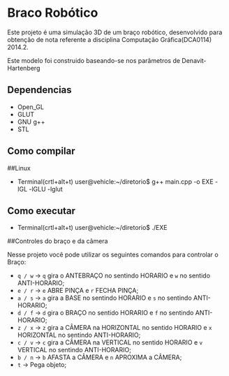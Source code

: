 # Braco Robótico

Este projeto é uma simulação 3D de um braço robótico, desenvolvido para obtenção de nota referente a disciplina Computação Gráfica(DCA0114) 2014.2.

Este modelo foi construido baseando-se nos parâmetros de Denavit-Hartenberg

## Dependencias
* Open_GL
* GLUT
* GNU g++
* STL

## Como compilar

##Linux

- Terminal(crtl+alt+t)
user@vehicle:~/diretorio$ g++ main.cpp -o EXE -lGL -lGLU -lglut

## Como executar

- Terminal(crtl+alt+t)
user@vehicle:~/diretorio$ ./EXE

##Controles do braço e da câmera

Nesse projeto você pode utilizar os seguintes comandos para controlar o Braço:

* `q / w` -> `q` gira o ANTEBRAÇO no sentindo HORARIO e `w` no sentido ANTI-HORARIO;
* `e / r` -> `e` ABRE PINÇA e `r` FECHA PINÇA;
* `a / s` -> `a` gira a BASE no sentindo HORARIO e `s` no sentindo ANTI-HORARIO;
* `d / f` -> `d` gira o BRAÇO no sentido HORARIO e `f` no sentindo ANTI-HORARIO;
* `z / x` -> `z` gira a CÂMERA na HORIZONTAL no sentido HORARIO e `x` HORIZONTAL no sentindo ANTI-HORARIO;
* `c / v` -> `c` gira a CÂMERA na VERTICAL no sentido HORARIO e `v` VERTICAL no sentindo ANTI-HORARIO;
* `b / n` -> `b` AFASTA a CÂMERA e `n` APROXIMA a CÂMERA;
* `t` -> Pega objeto;
